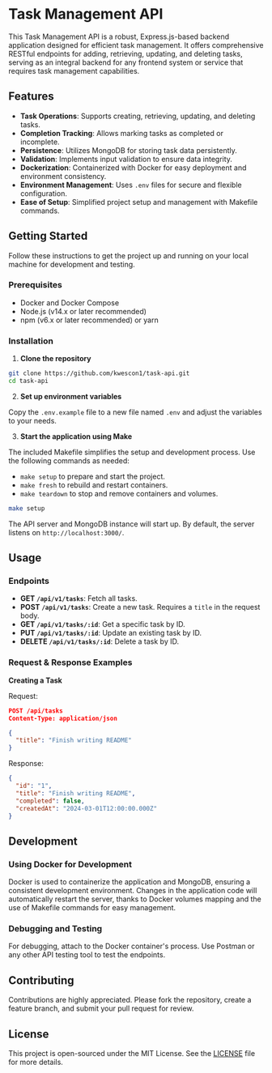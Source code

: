 # Task Management API

This Task Management API is a robust, Express.js-based backend application designed for efficient task management. It offers comprehensive RESTful endpoints for adding, retrieving, updating, and deleting tasks, serving as an integral backend for any frontend system or service that requires task management capabilities.

## Features

- **Task Operations**: Supports creating, retrieving, updating, and deleting tasks.
- **Completion Tracking**: Allows marking tasks as completed or incomplete.
- **Persistence**: Utilizes MongoDB for storing task data persistently.
- **Validation**: Implements input validation to ensure data integrity.
- **Dockerization**: Containerized with Docker for easy deployment and environment consistency.
- **Environment Management**: Uses `.env` files for secure and flexible configuration.
- **Ease of Setup**: Simplified project setup and management with Makefile commands.

## Getting Started

Follow these instructions to get the project up and running on your local machine for development and testing.

### Prerequisites

- Docker and Docker Compose
- Node.js (v14.x or later recommended)
- npm (v6.x or later recommended) or yarn

### Installation

1. **Clone the repository**

```bash
git clone https://github.com/kwescon1/task-api.git
cd task-api
```

2. **Set up environment variables**

Copy the `.env.example` file to a new file named `.env` and adjust the variables to your needs.

3. **Start the application using Make**

The included Makefile simplifies the setup and development process. Use the following commands as needed:

- `make setup` to prepare and start the project.
- `make fresh` to rebuild and restart containers.
- `make teardown` to stop and remove containers and volumes.

```bash
make setup
```

The API server and MongoDB instance will start up. By default, the server listens on `http://localhost:3000/`.

## Usage

### Endpoints

- **GET `/api/v1/tasks`**: Fetch all tasks.
- **POST `/api/v1/tasks`**: Create a new task. Requires a `title` in the request body.
- **GET `/api/v1/tasks/:id`**: Get a specific task by ID.
- **PUT `/api/v1/tasks/:id`**: Update an existing task by ID.
- **DELETE `/api/v1/tasks/:id`**: Delete a task by ID.

### Request & Response Examples

**Creating a Task**

Request:

```json
POST /api/tasks
Content-Type: application/json

{
  "title": "Finish writing README"
}
```

Response:

```json
{
  "id": "1",
  "title": "Finish writing README",
  "completed": false,
  "createdAt": "2024-03-01T12:00:00.000Z"
}
```

## Development

### Using Docker for Development

Docker is used to containerize the application and MongoDB, ensuring a consistent development environment. Changes in the application code will automatically restart the server, thanks to Docker volumes mapping and the use of Makefile commands for easy management.

### Debugging and Testing

For debugging, attach to the Docker container's process. Use Postman or any other API testing tool to test the endpoints.

## Contributing

Contributions are highly appreciated. Please fork the repository, create a feature branch, and submit your pull request for review.

## License

This project is open-sourced under the MIT License. See the [LICENSE](LICENSE) file for more details.
